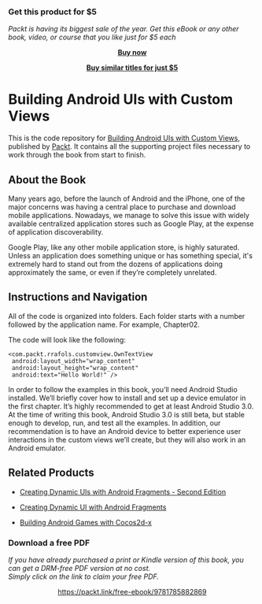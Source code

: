 
### Get this product for $5

<i>Packt is having its biggest sale of the year. Get this eBook or any other book, video, or course that you like just for $5 each</i>


<b><p align='center'>[Buy now](https://packt.link/9781785882869)</p></b>


<b><p align='center'>[Buy similar titles for just $5](https://subscription.packtpub.com/search)</p></b>


# Building Android UIs with Custom Views
This is the code repository for [Building Android UIs with Custom Views](https://www.packtpub.com/application-development/building-android-uis-custom-views?utm_source=github&utm_medium=repository&utm_campaign=9781785882869), published by [Packt](https://www.packtpub.com/?utm_source=github). It contains all the supporting project files necessary to work through the book from start to finish.
## About the Book
Many years ago, before the launch of Android and the iPhone, one of the major concerns
was having a central place to purchase and download mobile applications. Nowadays, we
manage to solve this issue with widely available centralized application stores such as
Google Play, at the expense of application discoverability.

Google Play, like any other mobile application store, is highly saturated. Unless an
application does something unique or has something special, it's extremely hard to stand
out from the dozens of applications doing approximately the same, or even if they’re
completely unrelated.

## Instructions and Navigation
All of the code is organized into folders. Each folder starts with a number followed by the application name. For example, Chapter02.



The code will look like the following:
```
<com.packt.rrafols.customview.OwnTextView
 android:layout_width="wrap_content"
 android:layout_height="wrap_content"
 android:text="Hello World!" />
```

In order to follow the examples in this book, you’ll need Android Studio installed. We’ll briefly cover how to install and set up a device emulator in the first chapter. It’s highly recommended to get at least Android Studio 3.0. At the time of writing this book, Android Studio 3.0 is still beta, but stable enough to develop, run, and test all the examples. In addition, our recommendation is to have an Android device to better experience user interactions in the custom views we’ll create, but they will also work in an Android emulator.

## Related Products
* [Creating Dynamic UIs with Android Fragments - Second Edition](https://www.packtpub.com/application-development/creating-dynamic-uis-android-fragments-second-edition?utm_source=github&utm_medium=repository&utm_campaign=9781785889592)

* [Creating Dynamic UI with Android Fragments](https://www.packtpub.com/application-development/creating-dynamic-ui-android-fragments?utm_source=github&utm_medium=repository&utm_campaign=9781783283095)

* [Building Android Games with Cocos2d-x](https://www.packtpub.com/game-development/cocos2d-x-android-game-development?utm_source=github&utm_medium=repository&utm_campaign=9781785283833)
### Download a free PDF

 <i>If you have already purchased a print or Kindle version of this book, you can get a DRM-free PDF version at no cost.<br>Simply click on the link to claim your free PDF.</i>
<p align="center"> <a href="https://packt.link/free-ebook/9781785882869">https://packt.link/free-ebook/9781785882869 </a> </p>